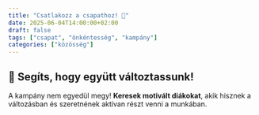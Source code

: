 ```yaml
---
title: "Csatlakozz a csapathoz! 🤝"
date: 2025-06-04T14:00:00+02:00
draft: false
tags: ["csapat", "önkéntesség", "kampány"]
categories: ["közösség"]
---
```


## 🌟 Segíts, hogy együtt változtassunk!

A kampány nem egyedül megy! **Keresek motivált diákokat**, akik hisznek a változásban és szeretnének aktívan részt venni a munkában.